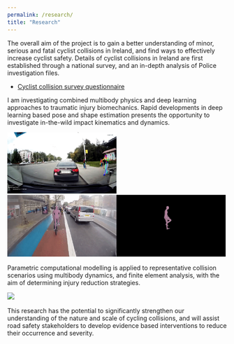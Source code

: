 ```yaml
---
permalink: /research/
title: "Research"
---
```



The overall aim of the project is to gain a better understanding of minor, serious and fatal cyclist collisions in Ireland, and find ways to effectively increase cyclist safety. Details of cyclist collisions in Ireland are first established through a national survey, and an in-depth analysis of Police investigation files.

- [Cyclist collision survey questionnaire](https://drive.google.com/file/d/1BccQ-QF-NfwIx27Dy9hZv3fSVpXt5DsH/view?usp=sharing)

I am investigating combined multibody physics and deep learning approaches to traumatic injury biomechanics. Rapid developments in deep learning based pose and shape estimation presents the opportunity to investigate in-the-wild impact kinematics and dynamics. 


<img src="/assets/images/pitchover-openpose.gif" width="250">



<img src="/assets/images/skidonwetroad-vibe.gif" width="500">


Parametric computational modelling is applied to representative collision scenarios using multibody dynamics, and finite element analysis, with the aim of determining injury reduction strategies. 



<img src="/assets/images/MADYMO-Cyclist.gif" width="500">



This research has the potential to significantly strengthen our understanding of the nature and scale of cycling collisions, and will assist road safety stakeholders to develop evidence based interventions to reduce their occurrence and severity.


